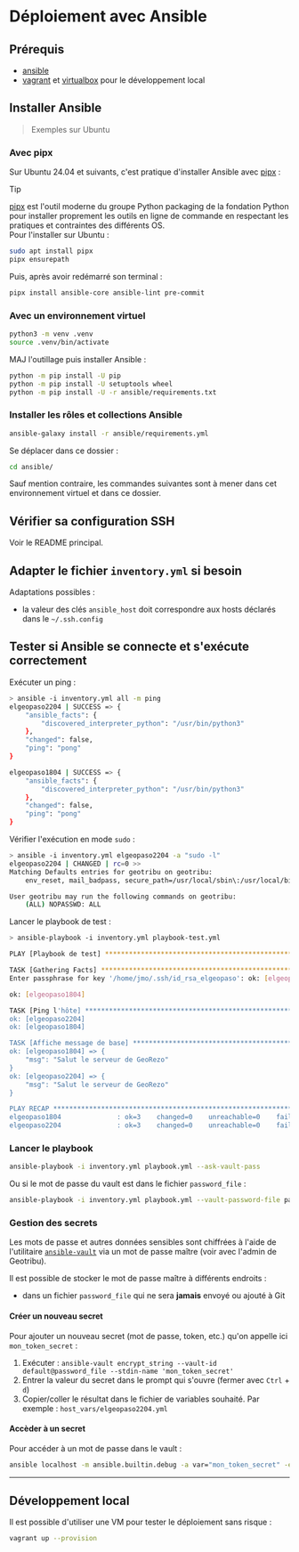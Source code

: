 # Déploiement avec Ansible

## Prérequis

- [ansible](https://docs.ansible.com/ansible/latest/index.html)
- [vagrant](https://developer.hashicorp.com/vagrant/install) et [virtualbox](https://doc.ubuntu-fr.org/%20virtualbox) pour le développement local

## Installer Ansible

> Exemples sur Ubuntu

### Avec pipx

Sur Ubuntu 24.04 et suivants, c'est pratique d'installer Ansible avec [pipx](https://pipx.pypa.io/) :

> [!TIP]
> [pipx](https://pipx.pypa.io/stable/installation/) est l'outil moderne du groupe Python packaging de la fondation Python pour installer proprement les outils en ligne de commande en respectant les pratiques et contraintes des différents OS.  
> Pour l'installer sur Ubuntu :  
>
> ```sh
> sudo apt install pipx
> pipx ensurepath
> ```

Puis, après avoir redémarré son terminal :

```sh
pipx install ansible-core ansible-lint pre-commit
```

### Avec un environnement virtuel

```sh
python3 -m venv .venv
source .venv/bin/activate
```

MAJ l'outillage puis installer Ansible :

```sh
python -m pip install -U pip
python -m pip install -U setuptools wheel
python -m pip install -U -r ansible/requirements.txt
```

### Installer les rôles et collections Ansible

```sh
ansible-galaxy install -r ansible/requirements.yml
```

Se déplacer dans ce dossier :

```sh
cd ansible/
```

Sauf mention contraire, les commandes suivantes sont à mener dans cet environnement virtuel et dans ce dossier.

## Vérifier sa configuration SSH

Voir le README principal.

## Adapter le fichier `inventory.yml` si besoin

Adaptations possibles :

- la valeur des clés `ansible_host` doit correspondre aux hosts déclarés dans le `~/.ssh.config`

## Tester si Ansible se connecte et s'exécute correctement

Exécuter un ping :

```sh
> ansible -i inventory.yml all -m ping
elgeopaso2204 | SUCCESS => {
    "ansible_facts": {
        "discovered_interpreter_python": "/usr/bin/python3"
    },
    "changed": false,
    "ping": "pong"
}

elgeopaso1804 | SUCCESS => {
    "ansible_facts": {
        "discovered_interpreter_python": "/usr/bin/python3"
    },
    "changed": false,
    "ping": "pong"
}
```

Vérifier l'exécution en mode `sudo` :

```sh
> ansible -i inventory.yml elgeopaso2204 -a "sudo -l"
elgeopaso2204 | CHANGED | rc=0 >>
Matching Defaults entries for geotribu on geotribu:
    env_reset, mail_badpass, secure_path=/usr/local/sbin\:/usr/local/bin\:/usr/sbin\:/usr/bin\:/sbin\:/bin\:/snap/bin

User geotribu may run the following commands on geotribu:
    (ALL) NOPASSWD: ALL
```

Lancer le playbook de test :

```sh
> ansible-playbook -i inventory.yml playbook-test.yml

PLAY [Playbook de test] ***********************************************************************************************************************

TASK [Gathering Facts] *********************************************************************************************************************
Enter passphrase for key '/home/jmo/.ssh/id_rsa_elgeopaso': ok: [elgeopaso2204]

ok: [elgeopaso1804]

TASK [Ping l'hôte] *************************************************************************************************************************
ok: [elgeopaso2204]
ok: [elgeopaso1804]

TASK [Affiche message de base] *************************************************************************************************************
ok: [elgeopaso1804] => {
    "msg": "Salut le serveur de GeoRezo"
}
ok: [elgeopaso2204] => {
    "msg": "Salut le serveur de GeoRezo"
}

PLAY RECAP *********************************************************************************************************************************
elgeopaso1804              : ok=3    changed=0    unreachable=0    failed=0    skipped=0    rescued=0    ignored=0  
elgeopaso2204              : ok=3    changed=0    unreachable=0    failed=0    skipped=0    rescued=0    ignored=0  
```

### Lancer le playbook

```sh
ansible-playbook -i inventory.yml playbook.yml --ask-vault-pass
```

Ou si le mot de passe du vault est dans le fichier `password_file` :

```sh
ansible-playbook -i inventory.yml playbook.yml --vault-password-file password_file
```

### Gestion des secrets

Les mots de passe et autres données sensibles sont chiffrées à l'aide de l'utilitaire [`ansible-vault`](https://docs.ansible.com/ansible/latest/user_guide/vault.html) via un mot de passe maître (voir avec l'admin de Geotribu).

Il est possible de stocker le mot de passe maître à différents endroits :

- dans un fichier `password_file` qui ne sera **jamais** envoyé ou ajouté à Git

#### Créer un nouveau secret

Pour ajouter un nouveau secret (mot de passe, token, etc.) qu'on appelle ici `mon_token_secret` :

1. Exécuter : `ansible-vault encrypt_string --vault-id default@password_file --stdin-name 'mon_token_secret'`
1. Entrer la valeur du secret dans le prompt qui s'ouvre (fermer avec `Ctrl` + `d`)
1. Copier/coller le résultat dans le fichier de variables souhaité. Par exemple : `host_vars/elgeopaso2204.yml`

#### Accèder à un secret

Pour accéder à un mot de passe dans le vault :

```sh
ansible localhost -m ansible.builtin.debug -a var="mon_token_secret" -e "@host_vars/elgeopaso2204.yml" --vault-password-file password_file
```

----

## Développement local

Il est possible d'utiliser une VM pour tester le déploiement sans risque :

```sh
vagrant up --provision
```
